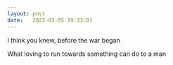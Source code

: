 ```yaml
---
layout: post
date:   2022-03-05 19:33:01
---
```


I think you knew, before the war began  

What loving to run towards something can do to a man